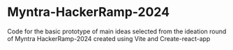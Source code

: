 # Myntra-HackerRamp-2024
Code for the basic prototype of main ideas selected from the ideation round of Myntra HackerRamp-2024 created using Vite and Create-react-app
